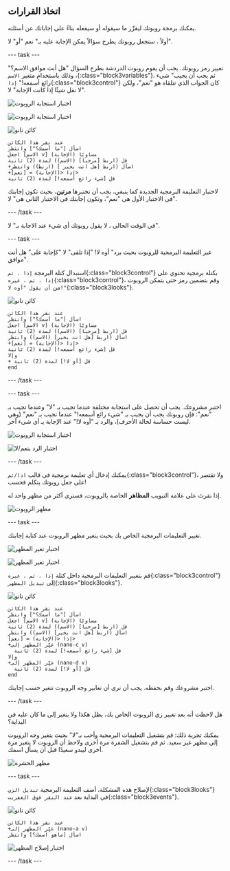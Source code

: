 ## اتخاذ القرارات

يمكنك برمجة روبوتك ليقرِّر ما سيقوله أو سيفعله بناءً على إجاباتك عن أسئلته.

أولاً ، ستجعل روبوتك يطرح سؤالاً يمكن الإجابة عليه بـ" نعم "أو" لا".

--- task ---

تغيير رمز روبوتك. يجب أن يقوم روبوت الدردشة بطرح السؤال "هل أنت موافق الاسم؟" ، وذلك باستخدام متغير `الاسم`{:class="block3variables"}. ثم يجب أن يجيب" شيء رائع أسمعه!" `إذا`{:class="block3control"} كان الجواب الذي تتلقاه هو "نعم"، ولكن لا تقل شيئًا إذا كانت الإجابة" لا".

![اختبار استجابة الروبوت](images/chatbot-if-test1-annotated.png)

![اختبار استجابة الروبوت](images/chatbot-if-test2.png)

![كائن نانو](images/nano-sprite.png)

```blocks3
عند نقر هذا الكائن
اسأل ["ما أسمك؟"] وانتظر
اجعل [الاسم v] مساويًا (الإجابة)
قل (اربط [مرحبا] (الاسم)) لمدة (2) ثانية
+اسأل (اربط [هل انت بخير ] (اربط)) وانتظر
+إذا <(الإجابة) = [نعم]>
قل [شيء رائع أسمعه!] لمدة (2) ثانية
```

لاختبار التعليمة البرمجية الجديدة كما ينبغي، يجب أن تختبرها **مرتين**، بحيث تكون إجابتك في الاختبار الأول هي "نعم"، وتكون إجابتك في الاختبار الثاني هي" لا".
 
--- /task ---

في الوقت الحالي ، لا يقول روبوتك أي شيء عند الاجابة بـ" لا".

--- task ---

غير التعليمة البرمجية للروبوت بحيث يرد" أوه لا! "إذا تلقى" لا "كإجابة على" هل أنت موافق".

استبدال كتلة البرمجة `إذا ، ثم`{:class="block3control"} بكتلة برمجية تحتوي على `إذا ، ثم ، غيره`{:class="block3control"}، وقم بتضمين رمز حتى يتمكن الروبوت من `أن يقول "أوه لا!"`{:class="block3looks"}.

![كائن نانو](images/nano-sprite.png)

```blocks3
عند نقر هذا الكائن
اسأل ["ما أسمك؟"] وانتظر
اجعل [الاسم v] مساويًا (الإجابة)
قل (اربط [مرحبا] (الاسم)) لمدة (2) ثانية
اسأل (اربط [هل انت بخير] (الاسم)) وانتظر
+إذا <(الإجابة) = [نعم]>
قل [شيء رائع أسمعه!] لمدة (2) ثانية
وإلا
+ قل [أو لا!] لمدة (2) ثانية
end
```

--- /task ---

--- task ---

اختبر مشروعك. يجب أن تحصل على استجابة مختلفة عندما تجيب بـ "لا" وعندما تجيب بـ "نعم": فإن روبوتك يجب أن يجيب بـ "شيء رائع أسمعه!" عندما تجيب بـ "نعم" (وهي ليست حساسة لحالة الأحرف)، والرد بـ "أوه لا!" عند الإجابة يـ أي شيء آخر.

![اختبار استجابة الروبوت](images/chatbot-if-test2.png)

![اختبار الرد بنعم/لا](images/chatbot-if-else-test.png)

--- /task ---

يمكنك إدخال أي تعليمة برمجية في قالب `اذا/ثم`{:class="block3control"}، ولا تقتصر على جعل روبوتك يتكلم فحسب!

إذا نقرتَ على علامة التبويب **المظاهر** الخاصة بالروبوت، فسترى أكثر من مظهر واحد له.

![مظهر الروبوت](images/chatbot-costume-view-annotated.png)

--- task ---

تغيير التعليمات البرمجية الخاص بك بحيث يتغير مظهر الروبوت عند كتابة إجابتك.

![اختبار تغير المظهر](images/chatbot-costume-test1.png)

![اختبار تغير المظهر](images/chatbot-costume-test2.png)

قم بتغيير التعليمات البرمجية داخل كتلة `إذا ، ثم ، غيره`{:class="block3control"} إلى `تبديل المظهر`{:class="block3looks"}.

![كائن نانو](images/nano-sprite.png)

```blocks3
عند نقر هذا الكائن
اسأل ["ما أسمك؟"] وانتظر
اجعل [الاسم v] مساويًا (الإجابة)
قل (اربط [مرحبا] (الاسم)) لمدة (2) ثانية
اسأل (اربط [هل انت بخير] (الاسم)) وانتظر
إذا <(الإجابة) = [نعم]>
+غيِّر المظهر إلى (nano-c v)
  قل [شيء رائع أسمعه!] لمدة (2) ثانية
وإلا
+غيِّر المظهر إلى (nano-d v)
  قل [أو لا!] لمدة (2) ثانية
end
```

اختبر مشروعك وقم بحفظه. يجب أن ترى أن تعابير وجه الروبوت تتغير حسب إجابتك.

--- /task ---

هل لاحظت أنه بعد تغيير زي الروبوت الخاص بك، يظل هكذا ولا يتغير إلى ما كان عليه في البداية؟

يمكنك تجربة ذلك: قم بتشغيل التعليمات البرمجية وأحب بـ"لا" بحيث يتغير وجه الروبوت إلى مظهر غير سعيد. ثم قم بتشغيل الشفرة مرة أخرى ولاحظ أن الروبوت لا يتغير مرة أخرى ليبدو سعيدًا قبل أن يسأل اسمك.

![مظهر الحشرة](images/chatbot-costume-bug-test.png)

--- task ---

لإصلاح هذه المشكلة، أضف التعليمة البرمجية `تبديل الزي`{:class="block3looks"} في البداية بعد `عند النقر فوق العفريت`{:class="block3events"}.

![كائن نانو](images/nano-sprite.png)

```blocks3
عند نقر هذا الكائن
+غيِّر المظهر إلى (nano-a v)
اسأل [ماهو اسمك؟] وانتظر
```

![اختبار إصلاح المظهر](images/chatbot-costume-fix-test.png)

--- /task ---